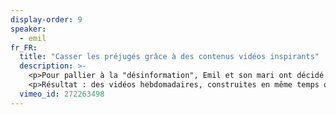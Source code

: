 ```yaml
---
display-order: 9
speaker:
  - emil
fr_FR:
  title: "Casser les préjugés grâce à des contenus vidéos inspirants"
  description: >-
    <p>Pour pallier à la "désinformation", Emil et son mari ont décidé de se saisir du web pour prendre la parole et défendre en douceur l'homoparentalité. L'idée : produire des vidéos qui racontent leur vie de papas pour montrer que finalement, ce n'est pas si différent...</p>
    <p>Résultat : des vidéos hebdomadaires, construites en même temps que leur parentalité, qui racontent leur vie de... parents, tout simplement.</p>
  vimeo_id: 272263498
---
```

